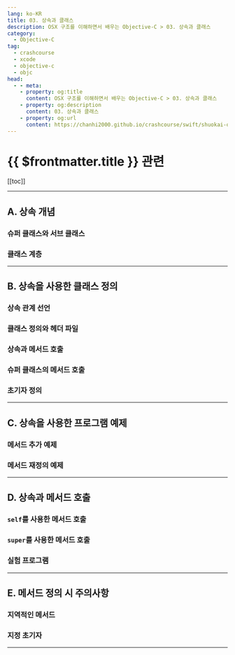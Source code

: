 ```yaml
---
lang: ko-KR
title: 03. 상속과 클래스
description: OSX 구조를 이해하면서 배우는 Objective-C > 03. 상속과 클래스
category:
  - Objective-C
tag: 
  - crashcourse
  - xcode
  - objective-c
  - objc
head:
  - - meta:
    - property: og:title
      content: OSX 구조를 이해하면서 배우는 Objective-C > 03. 상속과 클래스
    - property: og:description
      content: 03. 상속과 클래스
    - property: og:url
      content: https://chanhi2000.github.io/crashcourse/swift/shuokai-objc/03.html
---
```


# {{ $frontmatter.title }} 관련

[[toc]]

---

## A. 상속 개념

### 슈퍼 클래스와 서브 클래스

### 클래스 계층

---

## B. 상속을 사용한 클래스 정의

### 상속 관계 선언

### 클래스 정의와 헤더 파일

### 상속과 메서드 호출

### 슈퍼 클래스의 메서드 호출

### 초기자 정의

---

## C. 상속을 사용한 프로그램 예제

### 메서드 추가 예제

### 메서드 재정의 예제

---

## D. 상속과 메서드 호출

### `self`를 사용한 메서드 호출

### `super`를 사용한 메서드 호출

### 실험 프로그램

---

## E. 메서드 정의 시 주의사항

### 지역적인 메서드

### 지정 초기자

---

